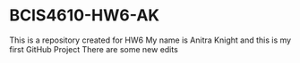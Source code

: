 # BCIS4610-HW6-AK
This is a repository created for HW6
My name is Anitra Knight and this is my first GitHub Project
There are some new edits
